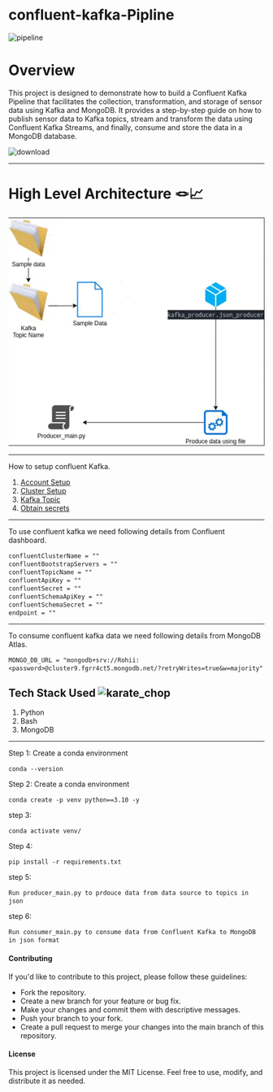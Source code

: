 # confluent-kafka-Pipline 
![pipeline](https://github.com/Rohii1515/kafka-sensor-pipeline/assets/101645749/db5bf214-0ac1-47e9-a44f-0ce664205cf3)

# Overview
This project is designed to demonstrate how to build a Confluent Kafka Pipeline that facilitates the collection, transformation, and storage of sensor data using Kafka and MongoDB. It provides a step-by-step guide on how to publish sensor data to Kafka topics, stream and transform the data using Confluent Kafka Streams, and finally, consume and store the data in a MongoDB database.

![download](https://user-images.githubusercontent.com/34875169/169837256-b5cce5b4-0b10-4a5b-82b7-926f10690437.png)
***
# High Level Architecture 🪢📈
![image](assets/high-level.png)
***
How to setup confluent Kafka.
1. [Account Setup](Confluent%20Account.md)
2. [Cluster Setup](ConfluentClusterSetup.md)
3. [Kafka Topic](Confluent%20Topic%20Creation.md)
4. [Obtain secrets](Kafka%20key%20and%20secrets.md)
***
To use confluent kafka we need following details from Confluent dashboard.

```
confluentClusterName = ""
confluentBootstrapServers = ""
confluentTopicName = ""
confluentApiKey = ""
confluentSecret = ""
confluentSchemaApiKey = ""
confluentSchemaSecret = ""
endpoint = ""
```
***
To consume confluent kafka data we need following details from MongoDB Atlas.
```
MONGO_DB_URL = "mongodb+srv://Rohii:<password>@cluster9.fgrr4ct5.mongodb.net/?retryWrites=true&w=majority"
```
## Tech Stack Used ![karate_chop](https://github.com/Rohii1515/kafka-sensor-pipeline/assets/101645749/20f15e4d-a46b-43d1-84b0-e68dfc4aeb14)

1. Python 
2. Bash
3. MongoDB
***
Step 1: Create a conda environment
```
conda --version
```

Step 2: Create a conda environment
```
conda create -p venv python==3.10 -y
```

step 3: 
```
conda activate venv/
```
Step 4:
```
pip install -r requirements.txt
```
step 5: 
```
Run producer_main.py to prdouce data from data source to topics in json
```

step 6:
```
Run consumer_main.py to consume data from Confluent Kafka to MongoDB in json format
```
#### Contributing
If you'd like to contribute to this project, please follow these guidelines:

- Fork the repository.
- Create a new branch for your feature or bug fix.
- Make your changes and commit them with descriptive messages.
- Push your branch to your fork.
- Create a pull request to merge your changes into the main branch of this repository.
#### License
This project is licensed under the MIT License. Feel free to use, modify, and distribute it as needed.
